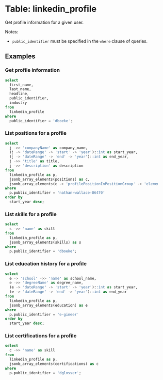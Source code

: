 # Table: linkedin_profile

Get profile information for a given user.

Notes:
* `public_identifier` must be specified in the `where` clause of queries.

## Examples

### Get profile information

```sql
select
  first_name,
  last_name,
  headline,
  public_identifier,
  industry
from
  linkedin_profile
where
  public_identifier = 'dboeke';
```

### List positions for a profile

```sql
select
  j ->> 'companyName' as company_name,
  (j -> 'dateRange' -> 'start' -> 'year')::int as start_year,
  (j -> 'dateRange' -> 'end' -> 'year')::int as end_year,
  j ->> 'title' as title,
  j ->> 'description' as description
from
  linkedin_profile as p,
  jsonb_array_elements(positions) as c,
  jsonb_array_elements(c -> 'profilePositionInPositionGroup' -> 'elements') as j
where
  p.public_identifier = 'nathan-wallace-86470'
order by
  start_year desc;
```

### List skills for a profile

```sql
select
  s ->> 'name' as skill
from
  linkedin_profile as p,
  jsonb_array_elements(skills) as s
where
  p.public_identifier = 'dboeke';
```

### List education history for a profile

```sql
select
  e -> 'school' ->> 'name' as school_name,
  e ->> 'degreeName' as degree_name,
  (e -> 'dateRange' -> 'start' -> 'year')::int as start_year,
  (e -> 'dateRange' -> 'end' -> 'year')::int as end_year
from
  linkedin_profile as p,
  jsonb_array_elements(education) as e
where
  p.public_identifier = 'e-gineer'
order by
  start_year desc;
```

### List certifications for a profile

```sql
select
  c ->> 'name' as skill
from
  linkedin_profile as p,
  jsonb_array_elements(certifications) as c
where
  p.public_identifier = 'dglosser';
```
